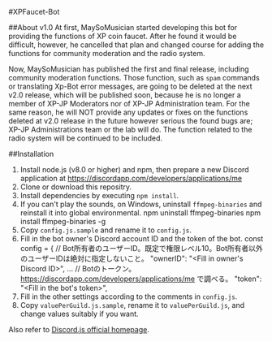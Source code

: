 #XPFaucet-Bot

##About v1.0
At first, MaySoMusician started developing this bot for providing the functions of XP coin faucet. After he found it would be difficult, however, he cancelled that plan and changed course for adding the functions for community moderation and the radio system.

Now, MaySoMusician has published the first and final release, including community moderation functions. Those function, such as `spam` commands or translating Xp-Bot error messages, are going to be deleted at the next v2.0 release, which will be published soon, because he is no longer a member of XP-JP Moderators nor of XP-JP Administration team. For the same reason, he will NOT provide any updates or fixes on the functions deleted at v2.0 release in the future however serious the found bugs are; XP-JP Administrations team or the lab will do. The function related to the radio system will be continued to be included.

##Installation
1. Install node.js (v8.0 or higher) and npm, then prepare a new Discord application at https://discordapp.com/developers/applications/me
2. Clone or download this repositry.
3. Install dependencies by executing `npm install`.
4. If you can't play the sounds, on Windows, uninstall `ffmpeg-binaries` and reinstall it into global environmental.
		npm uninstall ffmpeg-binaries
        npm install ffmpeg-binaries -g
5. Copy `config.js.sample` and rename it to `config.js`.
6. Fill in the bot owner's Discord account ID and the token of the bot.
		const config = {
			// Bot所有者のユーザーID。既定で権限レベル10。Bot所有者以外のユーザーIDは絶対に指定しないこと。
            "ownerID": "<Fill in owner's Discord ID>",
		...
			// Botのトークン。 https://discordapp.com/developers/applications/me で調べる。
			"token": "<Fill in the bot's token>",
7. Fill in the other settings according to the comments in `config.js`.
8. Copy `valuePerGuild.js.sample`, rename it to `valuePerGuild.js`, and change values suitably if you want.

Also refer to [Discord.js official homepage](https://discord.js.org/).
